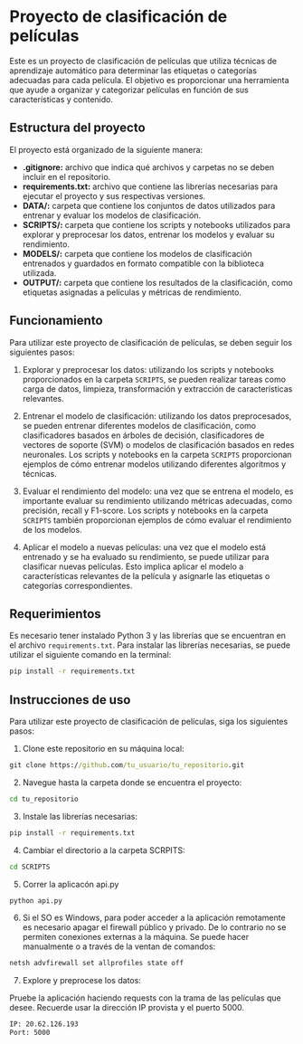 # **Proyecto de clasificación de películas**

Este es un proyecto de clasificación de películas que utiliza técnicas de aprendizaje automático para determinar las etiquetas o categorías adecuadas para cada película. El objetivo es proporcionar una herramienta que ayude a organizar y categorizar películas en función de sus características y contenido.

## **Estructura del proyecto**
El proyecto está organizado de la siguiente manera:

- **.gitignore:** archivo que indica qué archivos y carpetas no se deben incluir en el repositorio.
- **requirements.txt:** archivo que contiene las librerías necesarias para ejecutar el proyecto y sus respectivas versiones.
- **DATA/:** carpeta que contiene los conjuntos de datos utilizados para entrenar y evaluar los modelos de clasificación.
- **SCRIPTS/:** carpeta que contiene los scripts y notebooks utilizados para explorar y preprocesar los datos, entrenar los modelos y evaluar su rendimiento.
- **MODELS/:** carpeta que contiene los modelos de clasificación entrenados y guardados en formato compatible con la biblioteca utilizada.
- **OUTPUT/:** carpeta que contiene los resultados de la clasificación, como etiquetas asignadas a películas y métricas de rendimiento.

## **Funcionamiento**
Para utilizar este proyecto de clasificación de películas, se deben seguir los siguientes pasos:

1. Explorar y preprocesar los datos: utilizando los scripts y notebooks proporcionados en la carpeta `SCRIPTS`, se pueden realizar tareas como carga de datos, limpieza, transformación y extracción de características relevantes.

2. Entrenar el modelo de clasificación: utilizando los datos preprocesados, se pueden entrenar diferentes modelos de clasificación, como clasificadores basados en árboles de decisión, clasificadores de vectores de soporte (SVM) o modelos de clasificación basados en redes neuronales. Los scripts y notebooks en la carpeta `SCRIPTS` proporcionan ejemplos de cómo entrenar modelos utilizando diferentes algoritmos y técnicas.

3. Evaluar el rendimiento del modelo: una vez que se entrena el modelo, es importante evaluar su rendimiento utilizando métricas adecuadas, como precisión, recall y F1-score. Los scripts y notebooks en la carpeta `SCRIPTS` también proporcionan ejemplos de cómo evaluar el rendimiento de los modelos.

4. Aplicar el modelo a nuevas películas: una vez que el modelo está entrenado y se ha evaluado su rendimiento, se puede utilizar para clasificar nuevas películas. Esto implica aplicar el modelo a características relevantes de la película y asignarle las etiquetas o categorías correspondientes.

## **Requerimientos**
Es necesario tener instalado Python 3 y las librerías que se encuentran en el archivo `requirements.txt`. Para instalar las librerías necesarias, se puede utilizar el siguiente comando en la terminal:

```cmd
pip install -r requirements.txt
```

## **Instrucciones de uso**
Para utilizar este proyecto de clasificación de películas, siga los siguientes pasos:

1. Clone este repositorio en su máquina local:

```cmd
git clone https://github.com/tu_usuario/tu_repositorio.git
```

2. Navegue hasta la carpeta donde se encuentra el proyecto:

```cmd
cd tu_repositorio
```

3. Instale las librerías necesarias:

```cmd
pip install -r requirements.txt
```

4. Cambiar el directorio a la carpeta SCRPITS:

```cmd
cd SCRIPTS
```

5. Correr la aplicacón api.py

```cmd
python api.py
```

6. Si el SO es Windows, para poder acceder a la aplicación remotamente es necesario apagar el firewall público y privado. De lo contrario no se permiten conexiones externas a la máquina. Se puede hacer manualmente o a través de la ventan de comandos:

```cmd
netsh advfirewall set allprofiles state off
```

7. Explore y preprocese los datos:

Pruebe la aplicación haciendo requests con la trama de las películas que desee. Recuerde usar la dirección IP provista y el puerto 5000. 

```cmd
IP: 20.62.126.193
Port: 5000
```